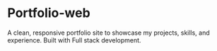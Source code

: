 # Portfolio-web
A clean, responsive portfolio site to showcase my projects, skills, and experience. Built with Full stack development. 
